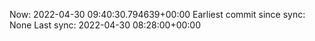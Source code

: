 Now: 2022-04-30 09:40:30.794639+00:00 Earliest commit since sync: None Last sync: 2022-04-30 08:28:00+00:00
